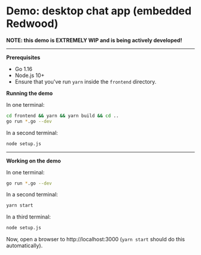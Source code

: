 
# Demo: desktop chat app (embedded Redwood)

**NOTE: this demo is EXTREMELY WIP and is being actively developed!**

----

**Prerequisites**

- Go 1.16
- Node.js 10+
- Ensure that you've run `yarn` inside the `frontend` directory.

**Running the demo**

In one terminal:

```sh
cd frontend && yarn && yarn build && cd ..
go run *.go --dev
```

In a second terminal:

```sh
node setup.js
```

---

**Working on the demo**

In one terminal:

```sh
go run *.go --dev
```

In a second terminal:

```sh
yarn start
```

In a third terminal:

```sh
node setup.js
```

Now, open a browser to http://localhost:3000 (`yarn start` should do this automatically).


